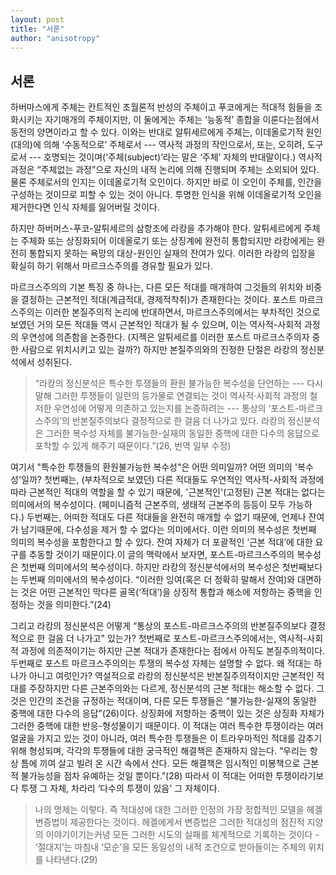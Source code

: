 ```yaml
---
layout: post
title: "서론"
author: "anisotropy"
---
```


서론
-------

하버마스에게 주체는 칸트적인 초월론적 반성의 주체이고 푸코에게는 적대적 힘들을 조화시키는 자기매개의 주체이지만, 이 둘에게는 주체는 ‘능동적’ 종합을 이룬다는점에서 동전의 양면이라고 할 수 있다. 이와는 반대로 알튀세르에게 주체는, 이데올로기적 원인(대의)에 의해 ‘수동적으로’ 주체로서 --- 역사적 과정의 작인으로서, 또는, 오히려, 도구로서 --- 호명되는 것이며(‘주체(subject)’라는 말은 ‘주체’ 자체의 반대말이다.) 역사적 과정은 “주체없는 과정”으로 자신의 내적 논리에 의해 진행되며 주체는 소외되어 있다. 물론 주체로서의 인지는 이데올로기적 오인이다. 하지만 바로 이 오인이 주체를, 인간을 구성하는 것이므로 피할 수 있는 것이 아니다. 투명한 인식을 위해 이데올로기적 오인을 제거한다면 인식 자체를 잃어버릴 것이다.

하지만 하버머스-푸코-알튀세르의 삼항조에 라캉을 추가해야 한다. 알튀세르에게 주체는 주체화 또는 상징화되어 이데올로기 또는 상징계에 완전히 통합되지만 라캉에게는 완전히 통합되지 못하는 욕망의 대상-원인인 실재의 잔여가 있다. 이러한 라캉의 입장을 확실히 하기 위해서 마르크스주의를 경유할 필요가 있다.

마르크스주의의 기본 특징 중 하나는, 다른 모든 적대를 매개하여 그것들의 위치와 비중을 결정하는 근본적인 적대(계급적대, 경제적착취)가 존재한다는 것이다. 포스트 마르크스주의는 이러한 본질주의적 논리에 반대하면서, 마르크스주의에서는 부차적인 것으로 보였던 거의 모든 적대들 역시 근본적인 적대가 될 수 있으며, 이는 역사적-사회적 과정의 우연성에 의존함을 논증한다. (지젝은 알튀세르를 이러한 포스트 마르크스주의자 중 한 사람으로 위치시키고 있는 걸까?) 하지만 본질주의와의 진정한 단절은 라캉의 정신분석에서 성취된다.

> “라캉의 정신분석은 특수한 투쟁들의 환원 불가능한 복수성을 단언하는 --- 다시 말해 그러한 투쟁들이 일련의 등가물로 연결되는 것이 역사적·사회적 과정의 철저한 우연성에 어떻게 의존하고 있는지를 논증하려는 --- 통상의 ‘포스트-마르크스주의’의 반본질주의보다 결정적으로 한 걸음 더 나가고 있다. 라캉의 정신분석은 그러한 복수성 자체를 불가능한-실재의 동일한 중핵에 대한 다수의 응답으로 포착할 수 있게 해주기 때문이다.”(26, 번역 일부 수정)

여기서 "특수한 투쟁들의 환원불가능한 복수성"은 어떤 의미일까? 어떤 의미의 '복수성'일까? 첫번째는, (부차적으로 보였던) 다른 적대들도 우연적인 역사적-사회적 과정에 따라 근본적인 적대의 역할을 할 수 있기 때문에, '근본적인'(고정된) 근본 적대는 없다는 의미에서의 복수성이다. (페미니즘적 근본주의, 생태적 근본주의 등등이 모두 가능하다.) 두번째는, 어떠한 적대도 다른 적대들을 완전히 매개할 수 없기 때문에, 언제나 잔여가 남기때문에, 다수성을 제거 할 수 없다는 의미에서다. 이런 의미의 복수성은 첫번째 의미의 복수성을 포함한다고 할 수 있다. 잔여 자체가 더 포괄적인 ‘근본 적대’에 대한 요구를 추동할 것이기 때문이다.이 글의 맥락에서 보자면, 포스트-마르크스주의의 복수성은 첫번째 의미에서의 복수성이다. 하지만 라캉의 정신분석에서의 복수성은 첫번째보다는 두번째 의미에서의 복수성이다. “이러한 잉여(혹은 더 정확히 말해서 잔여)와 대면하는 것은 어떤 근본적인 막다른 골목(‘적대’)을 상징적 통합과 해소에 저항하는 중핵을 인정하는 것을 의미한다.”(24)

그리고 라캉의 정신분석은 어떻게 “통상의 포스트-마르크스주의의 반본질주의보다 결정적으로 한 걸음 더 나가고" 있는가? 첫번째로 포스트-마르크스주의에서는, 역사적-사회적 과정에 의존적이기는 하지만 근본 적대가 존재한다는 점에서 아직도 본질주의적이다. 두번째로 포스트 마르크스주의의는 투쟁의 복수성 자체는 설명할 수 없다. 왜 적대는 하나가 아니고 여럿인가? 역설적으로 라캉의 정신분석은 반본질주의적이지만 근본적인 적대를 주장하지만 다른 근본주의와는 다르게, 정신분석의 근본 적대는 해소할 수 없다. 그것은 인간의 조건을 규정하는 적대이며, 다른 모든 투쟁들은 “불가능한-실재의 동일한 중핵에 대한 다수의 응답”(26)이다. 상징화에 저항하는 중핵이 있는 것은 상징화 자체가 그러한 중핵에 대한 반응-형성물이기 때문이다. 이 적대는 여러 특수한 투쟁이라는 여러 얼굴을 가지고 있는 것이 아니라, 여러 특수한 투쟁들은 이 트라우마적인 적대를 감추기 위해 형성되며, 각각의 투쟁들에 대한 궁극적인 해결책은 존재하지 않는다. “우리는 항상 틈에 끼여 살고 빌려 온 시간 속에서 산다. 모든 해결책은 임시적인 미봉책으로 근본적 불가능성을 점차 유예하는 것일 뿐이다.”(28) 따라서 이 적대는 어떠한 투쟁이라기보다 투쟁 그 자체, 차라리 ‘다수의 투쟁이 있음' 그 자체이다.

> 나의 명제는 이렇다. 즉 적대성에 대한 그러한 인정의 가장 정합적인 모델을 헤겔 변증법이 제공한다는 것이다. 헤겔에게서 변증법은 그러한 적대성의 점진적 지양의 이야기이기는커녕 모든 그러한 시도의 실패를 체계적으로 기록하는 것이다 - ‘절대지’는 마침내 ‘모순’을 모든 동일성의 내적 조건으로 받아들이는 주체의 위치를 나타낸다.(29)

